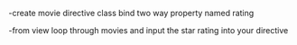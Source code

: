 -create movie directive class
  bind two way property named rating
  
-from view loop through movies and input the star rating into your directive
